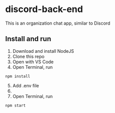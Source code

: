 # discord-back-end
This is an organization chat app, similar to Discord

## Install and run
1. Download and install NodeJS
2. Clone this repo
3. Open with VS Code
4. Open Terminal, run 
```
npm install
```
5. Add .env file
6. 
4. Open Terminal, run 
```
npm start
```